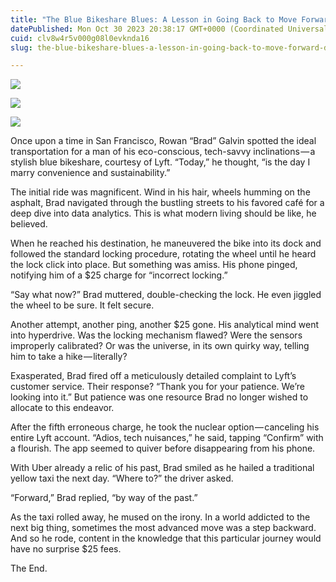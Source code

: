 ```yaml
---
title: "The Blue Bikeshare Blues: A Lesson in Going Back to Move Forward"
datePublished: Mon Oct 30 2023 20:38:17 GMT+0000 (Coordinated Universal Time)
cuid: clv8w4r5v000g08l0evknda16
slug: the-blue-bikeshare-blues-a-lesson-in-going-back-to-move-forward-dc380d23004f

---
```


![](https://cdn.hashnode.com/res/hashnode/image/upload/v1713665393909/f7565394-6c90-45eb-8189-fbf2188f45b3.jpeg)

![](https://cdn.hashnode.com/res/hashnode/image/upload/v1713665394969/82105296-bdb6-40ea-a12d-89d5b64f3934.jpeg)

![](https://cdn.hashnode.com/res/hashnode/image/upload/v1713665395875/4b6aadc0-1499-4746-8202-7013e930cd21.jpeg)

Once upon a time in San Francisco, Rowan “Brad” Galvin spotted the ideal transportation for a man of his eco-conscious, tech-savvy inclinations — a stylish blue bikeshare, courtesy of Lyft. “Today,” he thought, “is the day I marry convenience and sustainability.”

The initial ride was magnificent. Wind in his hair, wheels humming on the asphalt, Brad navigated through the bustling streets to his favored café for a deep dive into data analytics. This is what modern living should be like, he believed.

When he reached his destination, he maneuvered the bike into its dock and followed the standard locking procedure, rotating the wheel until he heard the lock click into place. But something was amiss. His phone pinged, notifying him of a $25 charge for “incorrect locking.”

“Say what now?” Brad muttered, double-checking the lock. He even jiggled the wheel to be sure. It felt secure.

Another attempt, another ping, another $25 gone. His analytical mind went into hyperdrive. Was the locking mechanism flawed? Were the sensors improperly calibrated? Or was the universe, in its own quirky way, telling him to take a hike — literally?

Exasperated, Brad fired off a meticulously detailed complaint to Lyft’s customer service. Their response? “Thank you for your patience. We’re looking into it.” But patience was one resource Brad no longer wished to allocate to this endeavor.

After the fifth erroneous charge, he took the nuclear option — canceling his entire Lyft account. “Adios, tech nuisances,” he said, tapping “Confirm” with a flourish. The app seemed to quiver before disappearing from his phone.

With Uber already a relic of his past, Brad smiled as he hailed a traditional yellow taxi the next day. “Where to?” the driver asked.

“Forward,” Brad replied, “by way of the past.”

As the taxi rolled away, he mused on the irony. In a world addicted to the next big thing, sometimes the most advanced move was a step backward. And so he rode, content in the knowledge that this particular journey would have no surprise $25 fees.

The End.